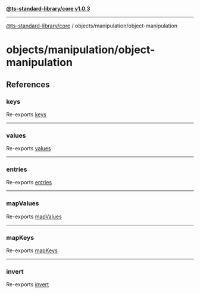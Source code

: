 [**@ts-standard-library/core v1.0.3**](../../../README.md)

***

[@ts-standard-library/core](../../../modules.md) / objects/manipulation/object-manipulation

# objects/manipulation/object-manipulation

## References

### keys

Re-exports [keys](functions/keys.md)

***

### values

Re-exports [values](functions/values.md)

***

### entries

Re-exports [entries](functions/entries.md)

***

### mapValues

Re-exports [mapValues](functions/mapValues.md)

***

### mapKeys

Re-exports [mapKeys](functions/mapKeys.md)

***

### invert

Re-exports [invert](functions/invert.md)
